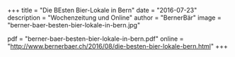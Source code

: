 +++
title = "Die BEsten Bier-Lokale in Bern"
date = "2016-07-23"
description = "Wochenzeitung und Online"
author = "BernerBär"
image = "berner-baer-besten-bier-lokale-in-bern.jpg"

pdf = "berner-baer-besten-bier-lokale-in-bern.pdf"
online = "http://www.bernerbaer.ch/2016/08/die-besten-bier-lokale-bern.html"
+++
